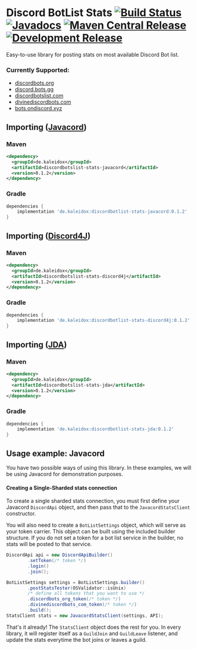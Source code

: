 # Discord BotList Stats [![Build Status](https://travis-ci.com/burdoto/discordbotlist-stats.svg?branch=master)](https://travis-ci.com/burdoto/discordbotlist-stats) [![Javadocs](http://javadoc.io/badge/de.kaleidox/discordbotlist-stats.svg)](http://javadoc.io/doc/de.kaleidox/discordbotlist-stats) [![Maven Central Release](https://maven-badges.herokuapp.com/maven-central/de.kaleidox/discordbotlist-stats/badge.svg)](https://maven-badges.herokuapp.com/maven-central/de.kaleidox/discordbotlist-stats) [![Development Release](https://jitpack.io/v/burdoto/discordbotlist-stats.svg)](https://jitpack.io/#burdoto/discordbotlist-stats)
Easy-to-use library for posting stats on most available Discord Bot list.

### Currently Supported:
- [discordbots.org](https://discordbots.org/)
- [discord.bots.gg](https://discord.bots.gg/)
- [discordbotslist.com](https://discordbotlist.com/)
- [divinediscordbots.com](https://divinediscordbots.com/)
- [bots.ondiscord.xyz](https://bots.ondiscord.xyz/)


## Importing ([Javacord](https://github.com/Javacord/Javacord))

### Maven
```xml
<dependency>
  <groupId>de.kaleidox</groupId>
  <artifactId>discordbotslist-stats-javacord</artifactId>
  <version>0.1.2</version>
</dependency>
```

### Gradle
```groovy
dependencies {
    implementation 'de.kaleidox:discordbotlist-stats-javacord:0.1.2'
}
```

## Importing ([Discord4J](https://github.com/Discord4J/Discord4J))

### Maven
```xml
<dependency>
  <groupId>de.kaleidox</groupId>
  <artifactId>discordbotslist-stats-discord4j</artifactId>
  <version>0.1.2</version>
</dependency>
```

### Gradle
```groovy
dependencies {
    implementation 'de.kaleidox:discordbotlist-stats-discord4j:0.1.2'
}
```

## Importing ([JDA](https://github.com/DV8FromTheWorld/JDA))

### Maven
```xml
<dependency>
  <groupId>de.kaleidox</groupId>
  <artifactId>discordbotslist-stats-jda</artifactId>
  <version>0.1.2</version>
</dependency>
```

### Gradle
```groovy
dependencies {
    implementation 'de.kaleidox:discordbotlist-stats-jda:0.1.2'
}
```

## Usage example: Javacord
You have two possible ways of using this library.
In these examples, we will be using Javacord for demonstration purposes.

#### Creating a Single-Sharded stats connection
To create a single sharded stats connection, you must first define your Javacord `DiscordApi` object, and then pass that to the `JavacordStatsClient` constructor.

You will also need to create a `BotListSettings` object, which will serve as your token carrier.
This object can be built using the included builder structure.
If you do not set a token for a bot list service in the builder, no stats will be posted to that service. 
```java
DiscordApi api = new DiscordApiBuilder()
        .setToken(/* token */)
        .login()
        .join();

BotListSettings settings = BotListSettings.builder()
        .postStatsTester(OSValidator::isUnix)
        /* define all tokens that you want to use */
        .discordbots_org_token(/* token */)
        .divinediscordbots_com_token(/* token */)
        .build();
StatsClient stats = new JavacordStatsClient(settings, API);
```
That's it already! The `StatsClient` object does the rest for you.
In every library, it will register itself as a `GuildJoin` and `GuildLeave` listener, 
and update the stats everytime the bot joins or leaves a guild.
